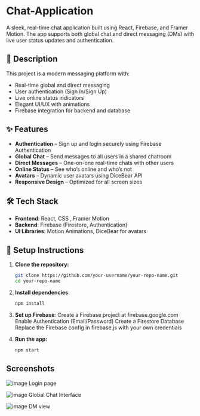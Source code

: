 # Chat-Application
A sleek, real-time chat application built using React, Firebase, and Framer Motion. The app supports both global chat and direct messaging (DMs) with live user status updates and authentication.

## 📝 Description
This project is a modern messaging platform with:

- Real-time global and direct messaging
- User authentication (Sign In/Sign Up)
- Live online status indicators
- Elegant UI/UX with animations
- Firebase integration for backend and database

## ✨ Features
-  **Authentication** – Sign up and login securely using Firebase Authentication
-  **Global Chat** – Send messages to all users in a shared chatroom
-  **Direct Messages** – One-on-one real-time chats with other users
-  **Online Status** – See who’s online and who’s not
-  **Avatars** – Dynamic user avatars using DiceBear API
-  **Responsive Design** – Optimized for all screen sizes


## 🛠️ Tech Stack
- **Frontend**: React, CSS , Framer Motion
- **Backend**: Firebase (Firestore, Authentication)
- **UI Libraries**: Motion Animations, DiceBear for avatars



## 🚀 Setup Instructions

1. **Clone the repository:**
   ```bash
   git clone https://github.com/your-username/your-repo-name.git
   cd your-repo-name
   
2. **Install dependencies**:
    ```bash
    npm install

3. **Set up Firebase**:
   Create a Firebase project at firebase.google.com
   Enable Authentication (Email/Password)
   Create a Firestore Database
   Replace the Firebase config in firebase.js with your own credentials

4. **Run the app:**
    ```bash
    npm start


## Screenshots
![image](https://github.com/user-attachments/assets/f6244999-2e76-44ae-8955-159ba1198f72) 
Login page

![image](https://github.com/user-attachments/assets/b577c176-e643-4ced-aadb-d0dca35f0afb)
Global Chat Interface

![image](https://github.com/user-attachments/assets/df9f013b-c5f8-4087-827f-a75f999193b9)
DM view


   
